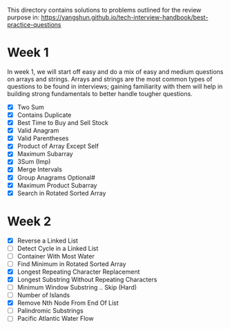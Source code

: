 This directory contains solutions to problems outlined for the review purpose in:
https://yangshun.github.io/tech-interview-handbook/best-practice-questions


# Week 1
In week 1, we will start off easy and do a mix of easy and medium questions on arrays and strings. Arrays and strings are the most common types of questions to be found in interviews; gaining familiarity with them will help in building strong fundamentals to better handle tougher questions.

- [x] Two Sum
- [x] Contains Duplicate
- [x] Best Time to Buy and Sell Stock
- [x] Valid Anagram
- [x] Valid Parentheses
- [x] Product of Array Except Self
- [x] Maximum Subarray
- [x] 3Sum (Imp)
- [x] Merge Intervals
- [x] Group Anagrams
Optional#
- [x] Maximum Product Subarray
- [x] Search in Rotated Sorted Array

# Week 2
- [x] Reverse a Linked List
- [ ] Detect Cycle in a Linked List
- [ ] Container With Most Water
- [ ] Find Minimum in Rotated Sorted Array
- [x] Longest Repeating Character Replacement
- [x] Longest Substring Without Repeating Characters
- [ ] Minimum Window Substring .. Skip (Hard)
- [ ] Number of Islands
- [x] Remove Nth Node From End Of List
- [ ] Palindromic Substrings
- [ ] Pacific Atlantic Water Flow
